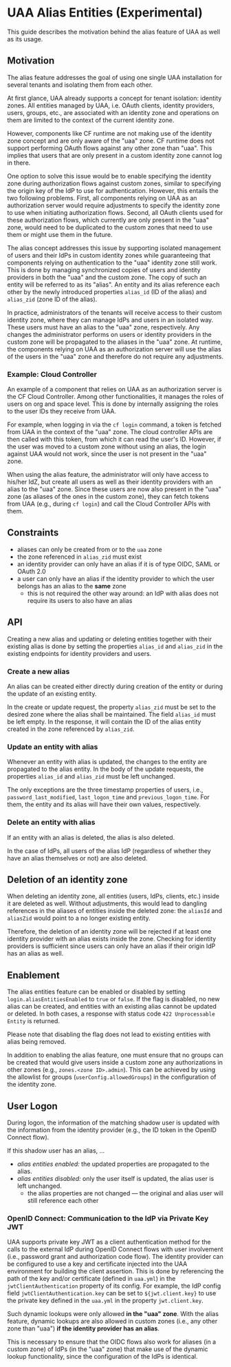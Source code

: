 # UAA Alias Entities (Experimental)

This guide describes the motivation behind the alias feature of UAA as well as its usage.

## Motivation

The alias feature addresses the goal of using one single UAA installation for several tenants and isolating them from 
each other.

At first glance, UAA already supports a concept for tenant isolation: identity zones.
All entities managed by UAA, i.e. OAuth clients, identity providers, users, groups, etc., are associated with an 
identity zone and operations on them are limited to the context of the current identity zone.

However, components like CF runtime are not making use of the identity zone concept and are only aware of the "uaa" 
zone.
CF runtime does not support performing OAuth flows against any other zone than "uaa".
This implies that users that are only present in a custom identity zone cannot log in there.

One option to solve this issue would be to enable specifying the identity zone during authorization flows against custom
zones, similar to specifying the origin key of the IdP to use for authentication.
However, this entails the two following problems.
First, all components relying on UAA as an authorization server would require adjustments to specify the identity zone 
to use when initiating authorization flows.
Second, all OAuth clients used for these authorization flows, which currently are only present in the "uaa" zone, would 
need to be duplicated to the custom zones that need to use them or might use them in the future.

The alias concept addresses this issue by supporting isolated management of users and their IdPs in custom identity 
zones while guaranteeing that components relying on authentication to the "uaa" identity zone still work.
This is done by managing synchronized copies of users and identity providers in both the "uaa" and the custom zone.
The copy of such an entity will be referred to as its "alias".
An entity and its alias reference each other by the newly introduced properties `alias_id` (ID of the alias) and 
`alias_zid` (zone ID of the alias).

In practice, administrators of the tenants will receive access to their custom identity zone, where they can manage IdPs
and users in an isolated way.
These users must have an alias to the "uaa" zone, respectively.
Any changes the administrator performs on users or identity providers in the custom zone will be propagated to the 
aliases in the "uaa" zone.
At runtime, the components relying on UAA as an authorization server will use the alias of the users in the "uaa" zone 
and therefore do not require any adjustments.

### Example: Cloud Controller

An example of a component that relies on UAA as an authorization server is the CF Cloud Controller.
Among other functionalities, it manages the roles of users on org and space level.
This is done by internally assigning the roles to the user IDs they receive from UAA.

For example, when logging in via the `cf login` command, a token is fetched from UAA in the context of the "uaa" zone.
The cloud controller APIs are then called with this token, from which it can read the user's ID.
However, if the user was moved to a custom zone without using an alias, the login against UAA would not work, since
the user is not present in the "uaa" zone.

When using the alias feature, the administrator will only have access to his/her IdZ, but create all users as well as 
their identity providers with an alias to the "uaa" zone.
Since these users are now also present in the "uaa" zone (as aliases of the ones in the custom zone), they can fetch 
tokens from UAA (e.g., during `cf login`) and call the Cloud Controller APIs with them. 

## Constraints

- aliases can only be created from or to the `uaa` zone
- the zone referenced in `alias_zid` must exist
- an identity provider can only have an alias if it is of type OIDC, SAML or OAuth 2.0
- a user can only have an alias if the identity provider to which the user belongs has an alias to the **same** zone
  - this is not required the other way around: an IdP with alias does not require its users to also have an alias

## API

Creating a new alias and updating or deleting entities together with their existing alias is done by setting the 
properties `alias_id` and `alias_zid` in the existing endpoints for identity providers and users. 

### Create a new alias

An alias can be created either directly during creation of the entity or during the update of an existing entity.

In the create or update request, the property `alias_zid` must be set to the desired zone where the alias shall be 
maintained.
The field `alias_id` must be left empty.
In the response, it will contain the ID of the alias entity created in the zone referenced by `alias_zid`.

### Update an entity with alias

Whenever an entity with alias is updated, the changes to the entity are propagated to the alias entity.
In the body of the update requests, the properties `alias_id` and `alias_zid` must be left unchanged.

The only exceptions are the three timestamp properties of users, i.e., `password_last_modified`, `last_logon_time` and 
`previous_logon_time`.
For them, the entity and its alias will have their own values, respectively.

### Delete an entity with alias

If an entity with an alias is deleted, the alias is also deleted.

In the case of IdPs, all users of the alias IdP (regardless of whether they have an alias themselves or not) are also 
deleted. 

## Deletion of an identity zone

When deleting an identity zone, all entities (users, IdPs, clients, etc.) inside it are deleted as well.
Without adjustments, this would lead to dangling references in the aliases of entities inside the deleted zone: the 
`aliasId` and `aliasZid` would point to a no longer existing entity.

Therefore, the deletion of an identity zone will be rejected if at least one identity provider with an alias exists 
inside the zone.
Checking for identity providers is sufficient since users can only have an alias if their origin IdP has an alias as 
well.

## Enablement

The alias entities feature can be enabled or disabled by setting `login.aliasEntitiesEnabled` to `true` or `false`.
If the flag is disabled, no new alias can be created, and entities with an existing alias cannot be updated or deleted.
In both cases, a response with status code `422 Unprocessable Entity` is returned. 

Please note that disabling the flag does not lead to existing entities with alias being removed.

In addition to enabling the alias feature, one must ensure that no groups can be created that would give users inside a 
custom zone any authorizations in other zones (e.g., `zones.<zone ID>.admin`).
This can be achieved by using the allowlist for groups (`userConfig.allowedGroups`) in the configuration of the 
identity zone.

## User Logon

During logon, the information of the matching shadow user is updated with the information from the identity provider 
(e.g., the ID token in the OpenID Connect flow).

If this shadow user has an alias, ...
- *alias entities enabled:* the updated properties are propagated to the alias.
- *alias entities disabled:* only the user itself is updated, the alias user is left unchanged.
  - the alias properties are not changed — the original and alias user will still reference each other

### OpenID Connect: Communication to the IdP via Private Key JWT

UAA supports private key JWT as a client authentication method for the calls to the external IdP during OpenID Connect
flows with user involvement (i.e., password grant and authorization code flow).
The identity provider can be configured to use a key and certificate injected into the UAA environment for building the
client assertion.
This is done by referencing the path of the key and/or certificate (defined in `uaa.yml`) in the
`jwtClientAuthentication` property of its config.
For example, the IdP config field `jwtClientAuthentication.key` can be set to `${jwt.client.key}` to use the private key
defined in the `uaa.yml` in the property `jwt.client.key`.

Such dynamic lookups were only allowed **in the "uaa" zone**.
With the alias feature, dynamic lookups are also allowed in custom zones (i.e., any other zone than "uaa") **if the
identity provider has an alias**.

This is necessary to ensure that the OIDC flows also work for aliases (in a custom zone) of IdPs (in the "uaa" zone) 
that make use of the dynamic lookup functionality, since the configuration of the IdPs is identical.